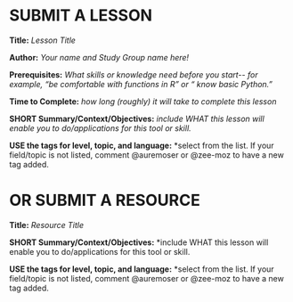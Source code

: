 # SUBMIT A LESSON

**Title:** *Lesson Title*

**Author:** *Your name and Study Group name here!*

**Prerequisites:** *What skills or knowledge need before you start-- for example, “be comfortable with functions in R” or “ know basic Python.”*

**Time to Complete:** *how long (roughly) it will take to complete this lesson*

**SHORT Summary/Context/Objectives:** *include WHAT this lesson will enable you to do/applications for this tool or skill.* 

**USE the tags for level, topic, and language:** *select from the list. If your field/topic is not listed, comment @auremoser or @zee-moz to have a new tag added.

# OR SUBMIT A RESOURCE

**Title:** *Resource Title*

**SHORT Summary/Context/Objectives:** *include WHAT this lesson will enable you to do/applications for this tool or skill. 

**USE the tags for level, topic, and language:** *select from the list. If your field/topic is not listed, comment @auremoser or @zee-moz to have a new tag added.
